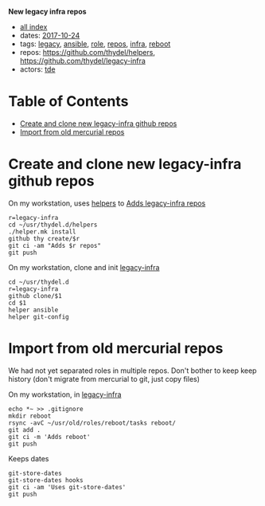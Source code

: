 **New legacy infra repos**

- [all index](/indexed/tde/journal-tde.md)
- dates: [2017-10-24](/indexed/tde/journal-tde.md#dates-2017-10-24)
- tags: [legacy](/indexed/tde/journal-tde.md#tags-legacy), [ansible](/indexed/tde/journal-tde.md#tags-ansible), [role](/indexed/tde/journal-tde.md#tags-role), [repos](/indexed/tde/journal-tde.md#tags-repos), [infra](/indexed/tde/journal-tde.md#tags-infra), [reboot](/indexed/tde/journal-tde.md#tags-reboot)
- repos: https://github.com/thydel/helpers, https://github.com/thydel/legacy-infra
- actors: [tde](/indexed/tde/journal-tde.md#actors-tde)



# Table of Contents

-   [Create and clone new legacy-infra github repos](#create-and-clone-new-legacy-infra-github-repos)
-   [Import from old mercurial repos](#import-from-old-mercurial-repos)


# Create and clone new legacy-infra github repos

On my workstation, uses [helpers][] to [Adds legacy-infra repos][]

```
r=legacy-infra
cd ~/usr/thydel.d/helpers
./helper.mk install
github thy create/$r
git ci -am "Adds $r repos"
git push
```

[helpers]: https://github.com/thydel/helpers "github.com"
[Adds legacy-infra repos]:
	https://github.com/thydel/helpers/commit/c99d79231c69b6b997fa6ac1730e9bce0140e7ed "github.com"

On my workstation, clone and init [legacy-infra][]

```
cd ~/usr/thydel.d
r=legacy-infra
github clone/$1
cd $1
helper ansible
helper git-config
```

[legacy-infra]: https://github.com/thydel/legacy-infra "github.com"

# Import from old mercurial repos

We had not yet separated roles in multiple repos. Don't bother to keep
keep history (don't migrate from mercurial to git, just copy files)

On my workstation, in [legacy-infra][]

```
echo *~ >> .gitignore
mkdir reboot
rsync -avC ~/usr/old/roles/reboot/tasks reboot/
git add .
git ci -m 'Adds reboot'
git push
```

Keeps dates

```
git-store-dates
git-store-dates hooks
git ci -am 'Uses git-store-dates'
git push
```

